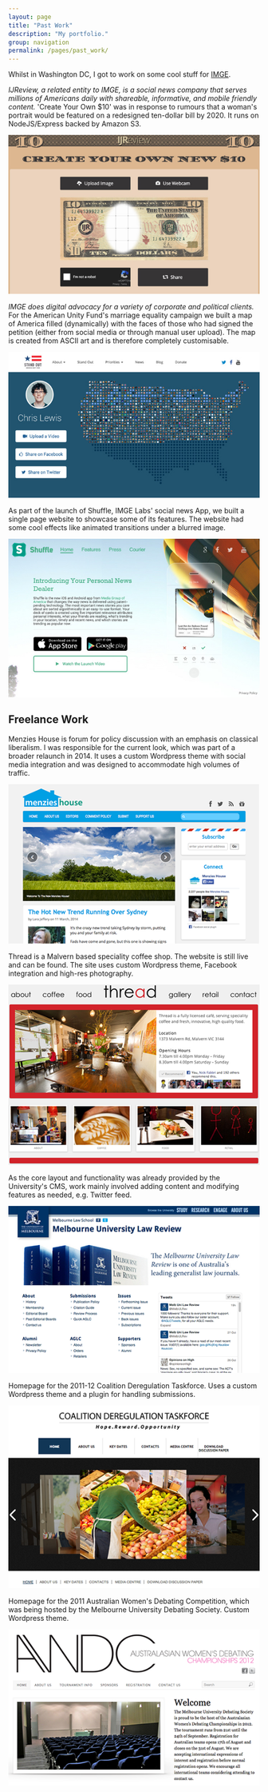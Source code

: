 ```yaml
---
layout: page
title: "Past Work"
description: "My portfolio."
group: navigation
permalink: /pages/past_work/
---
```


Whilst in Washington DC, I got to work on some cool stuff for [IMGE](http://www.imge.com).

*IJReview, a related entity to IMGE, is a social news company that serves millions of Americans daily with shareable, informative, and mobile friendly content.* 'Create Your Own $10' was in response to rumours that a woman's portrait would be featured on a redesigned ten-dollar bill by 2020. It runs on NodeJS/Express backed by Amazon S3.

[![$10 Bill](your_bill.jpg)](http://10.ij.com)

*IMGE does digital advocacy for a variety of corporate and political clients.* For the American Unity Fund's marriage equality campaign we built a map of America filled (dynamically) with the faces of those who had signed the petition (either from social media or through manual user upload). The map is created from ASCII art and is therefore completely customisable.

[![Stand Out](stand_out.jpg)](http://www.auf.com)

As part of the launch of Shuffle, IMGE Labs' social news App, we built a single page website to showcase some of its features. The website had some cool effects like animated transitions under a blurred image.

[![Shuffle](shuffle.jpg)](http://www.shuffle.com)

## Freelance Work

Menzies House is forum for policy discussion with an emphasis on classical liberalism. I was responsible for the current look, which was part of a broader relaunch in 2014. It uses a custom Wordpress theme with social media integration and was designed to accommodate high volumes of traffic.

[![Menzies House](preview_menzies_house.png)](http://www.menzieshouse.com.au)

Thread is a Malvern based speciality coffee shop. The website is still live and can be found. The site uses custom Wordpress theme, Facebook integration and high-res photography.

[![Thread Café](preview_thread_cafe.png)](http://www.threadcafe.com.au)

As the core layout and functionality was already provided by the University's CMS, work mainly involved adding content and modifying features as needed, e.g. Twitter feed.

[![Melbourne University Law Review](preview_mulr.png)](http://www.mulr.com.au)

Homepage for the 2011-12 Coalition Deregulation Taskforce. Uses a custom Wordpress theme and a plugin for handling submissions.

![Coalition Deregulation Taskforce](preview_dereg_taskforce.png)

Homepage for the 2011 Australian Women's Debating Competition, which was being hosted by the Melbourne University Debating Society. Custom Wordpress theme.

![Australian Women's Debating Competition](preview_awdc.png)
